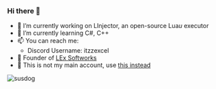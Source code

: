 ### Hi there 👋

- 🔭 I’m currently working on LInjector, an open-source Lua*u* executor
- 🌱 I’m currently learning C#, C++
- 📫 You can reach me:
  - Discord Username: itzzexcel
- 🏦 Founder of [LEx Softworks](https://github.com/LExteamz)
- 💎 This is not my main account, use [this instead](https://github.com/NeverExcel)

![susdog](https://github-readme-stats.vercel.app/api?username=ItzzExcel&show_icons=true&theme=synthwave#gh-dark-mode-only)
